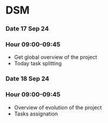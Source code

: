 # DSM

### Date 17 Sep 24
### Hour 09:00-09:45

- Get global overview of the project
- Today task splitting

### Date 18 Sep 24
### Hour 09:00-09:45

- Overview of evolution of the project
- Tasks assignation
